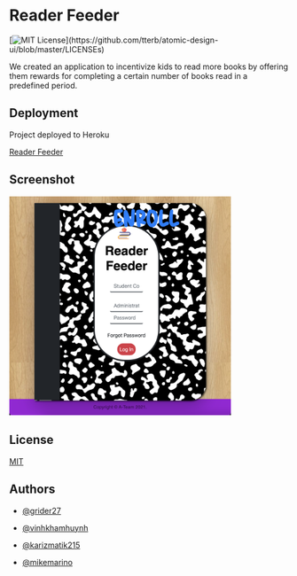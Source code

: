 # Reader Feeder

[![MIT License](https://img.shields.io/apm/l/atomic-design-ui.svg?)](https://github.com/tterb/atomic-design-ui/blob/master/LICENSEs)

We created an application to incentivize kids to read more books by offering them rewards for completing a certain number of books read in a predefined period.

## Deployment

Project deployed to Heroku

[Reader Feeder](https://readerfeeder.herokuapp.com/)

## Screenshot

<img src="./screenshot.png" width="400" />

## License

[MIT](https://choosealicense.com/licenses/mit/)

## Authors

- [@grider27](https://www.github.com/grider27)

- [@vinhkhamhuynh](https://www.github.com/vinhkhamhuynh)

- [@karizmatik215](https://www.github.com/karizmatik215)

- [@mikemarino](https://www.github.com/mikemarino)
